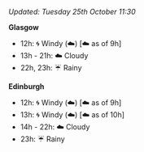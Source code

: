 *Updated: Tuesday 25th October 11:30*

**Glasgow**

* 12h: :cyclone: Windy (:cloud:) [:cloud: as of 9h]
* 13h - 21h: :cloud: Cloudy
* 22h, 23h: :umbrella: Rainy

**Edinburgh**

* 12h: :cyclone: Windy (:cloud:) [:cloud: as of 9h]
* 13h: :cyclone: Windy (:cloud:) [:cloud: as of 10h]
* 14h - 22h: :cloud: Cloudy
* 23h: :umbrella: Rainy

